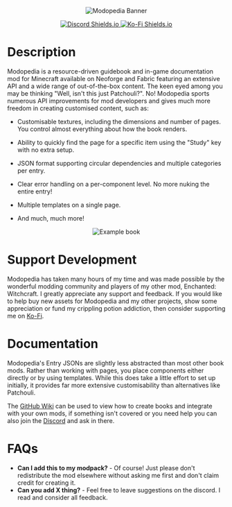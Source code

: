 <p align="center">
  <img src="https://i.imgur.com/Tuhw57k.png" alt="Modopedia Banner"/>
</p>
<p align="center">
    <a href="https://discord.gg/UkVgJ9nb5y">
        <img src="https://img.shields.io/discord/925204287540322314?logo=Discord&logoColor=white&label=Discord&color=peru" alt="Discord Shields.io"/>
    </a>
    <a href="https://ko-fi.com/favouriteless">
        <img src="https://img.shields.io/badge/Ko--Fi-Donate-peru?style=flat&logo=kofi&logoColor=white" alt="Ko-Fi Shields.io">
    </a>
</p>

# Description

Modopedia is a resource-driven guidebook and in-game documentation mod for Minecraft available on Neoforge and Fabric featuring an extensive API and a wide range of out-of-the-box content. The keen eyed among you may be thinking "Well, isn't this just Patchouli?". No! Modopedia sports numerous API improvements for mod developers and gives much more freedom in creating customised content, such as:

* Customisable textures, including the dimensions and number of pages. You control almost everything about how the book renders.

* Ability to quickly find the page for a specific item using the "Study" key with no extra setup.

* JSON format supporting circular dependencies and multiple categories per entry.

* Clear error handling on a per-component level. No more nuking the entire entry!

* Multiple templates on a single page.

* And much, much more!


<p align="center">
  <img src="https://i.imgur.com/kOorNdb.png" alt="Example book"/>
</p>

# Support Development

Modopedia has taken many hours of my time and was made possible by the wonderful modding community and players of my other mod, Enchanted: Witchcraft. I greatly appreciate any support and feedback. If you would like to help buy new assets for Modopedia and my other projects, show some appreciation or fund my crippling potion addiction, then consider supporting me on [Ko-Fi](https://ko-fi.com/favouriteless).

# Documentation
Modopedia's Entry JSONs are slightly less abstracted than most other book mods. Rather than working with pages, you place components either directly or by using templates. While this does take a little effort to set up initially, it provides far more extensive customisability than alternatives like Patchouli.

The [GitHub Wiki](https://github.com/Favouriteless/Modopedia/wiki) can be used to view how to create books and integrate with your own mods, if something isn't covered or you need help you can also join the [Discord](https://discord.gg/UkVgJ9nb5y) and ask in there.

# FAQs

- **Can I add this to my modpack?** - Of course! Just please don't redistribute the mod elsewhere without asking me first and don't claim credit for creating it.
- **Can you add X thing?** - Feel free to leave suggestions on the discord. I read and consider all feedback.
